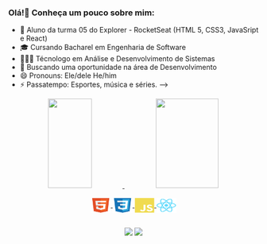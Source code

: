 ### Olá!👋 Conheça um pouco sobre mim:

- 🌱 Aluno da turma 05 do Explorer - RocketSeat (HTML 5, CSS3, JavaSript e React)
- 🎓 Cursando Bacharel em Engenharia de Software
- 👨🏼‍🎓 Técnologo em Análise e Desenvolvimento de Sistemas
- 🤔 Buscando uma oportunidade na área de Desenvolvimento
- 😄 Pronouns: Ele/dele He/him
- ⚡ Passatempo: Esportes, música e séries.
-->

<div display="inline" align="center">
  <a href="https://github.com/guirodrigues9876">
  <img height="180em" width="42%" src="https://github-readme-stats.vercel.app/api?username=guirodrigues9876&show_icons=true&theme=dracula&include_all_commits=true&count_private=true"/>
  <img height="180em" width="50%" src="https://github-readme-stats.vercel.app/api/top-langs/?username=guirodrigues9876&layout=compact&langs_count=7&theme=dracula"/>
</div>

<div align="center"><br>
  <img align="center" alt="Gui-HTML" height="30" width="40" src="https://raw.githubusercontent.com/devicons/devicon/master/icons/html5/html5-original.svg">
  <img align="center" alt="Gui-CSS" height="30" width="40" src="https://raw.githubusercontent.com/devicons/devicon/master/icons/css3/css3-original.svg">
  <img align="center" alt="Gui-Js" height="30" width="40" src="https://raw.githubusercontent.com/devicons/devicon/master/icons/javascript/javascript-plain.svg">
  <img align="center" alt="Gui-React" height="30" width="40" src="https://raw.githubusercontent.com/devicons/devicon/master/icons/react/react-original.svg">
  
</div>

##

<div align="center" width= 50%> 
  <a href = "mailto:guilherme121225@gmail.com"><img src="https://img.shields.io/badge/-Gmail-%23333?style=for-the-badge&logo=gmail&logoColor=white" target="_blank"></a>
  <a href="https://www.linkedin.com/in/guilhermesantoss/" target="_blank"><img src="https://img.shields.io/badge/-LinkedIn-%230077B5?style=for-the-badge&logo=linkedin&logoColor=white" target="_blank"></a> 
</div>
